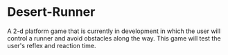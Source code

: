 # Desert-Runner
A 2-d platform game that is currently in development in which the user will control a runner and avoid obstacles along the way. This game will test the user's reflex and reaction time.
